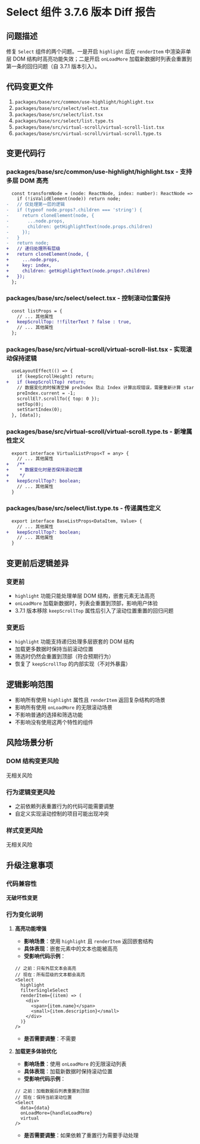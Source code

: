 # Select 组件 3.7.6 版本 Diff 报告

## 问题描述

修复 `Select` 组件的两个问题。一是开启 `highlight` 后在 `renderItem` 中渲染非单层 DOM 结构时高亮功能失效；二是开启 `onLoadMore` 加载新数据时列表会重置到第一条的回归问题（自 3.7.1 版本引入）。

## 代码变更文件

1. `packages/base/src/common/use-highlight/highlight.tsx`
2. `packages/base/src/select/select.tsx`
3. `packages/base/src/select/list.tsx`
4. `packages/base/src/select/list.type.ts`
5. `packages/base/src/virtual-scroll/virtual-scroll-list.tsx`
6. `packages/base/src/virtual-scroll/virtual-scroll.type.ts`

## 变更代码行

### packages/base/src/common/use-highlight/highlight.tsx - 支持多层 DOM 高亮

```diff
  const transformNode = (node: ReactNode, index: number): ReactNode => {
    if (!isValidElement(node)) return node;
-   // 仅处理第一层的逻辑
-   if (typeof node.props?.children === 'string') {
-     return cloneElement(node, {
-       ...node.props,
-       children: getHighlightText(node.props.children)
-     });
-   }
-   return node;
+   // 递归处理所有层级
+   return cloneElement(node, {
+     ...node.props,
+     key: index,
+     children: getHighlightText(node.props?.children)
+   });
  };
```

### packages/base/src/select/select.tsx - 控制滚动位置保持

```diff
  const listProps = {
    // ... 其他属性
+   keepScrollTop: !!filterText ? false : true,
    // ... 其他属性
  };
```

### packages/base/src/virtual-scroll/virtual-scroll-list.tsx - 实现滚动保持逻辑

```diff
  useLayoutEffect(() => {
    if (keepScrollHeight) return;
+   if (keepScrollTop) return;
    // 数据变化的时候清空掉 preIndex 防止 Index 计算出现错误，需要重新计算 startIndex
    preIndex.current = -1;
    scrollEl?.scrollTo({ top: 0 });
    setTop(0);
    setStartIndex(0);
  }, [data]);
```

### packages/base/src/virtual-scroll/virtual-scroll.type.ts - 新增属性定义

```diff
  export interface VirtualListProps<T = any> {
    // ... 其他属性
+   /**
+    * 数据变化时是否保持滚动位置
+    */
+   keepScrollTop?: boolean;
    // ... 其他属性
  }
```

### packages/base/src/select/list.type.ts - 传递属性定义

```diff
  export interface BaseListProps<DataItem, Value> {
    // ... 其他属性
+   keepScrollTop?: boolean;
    // ... 其他属性
  }
```

## 变更前后逻辑差异

### 变更前
- `highlight` 功能只能处理单层 DOM 结构，嵌套元素无法高亮
- `onLoadMore` 加载新数据时，列表会重置到顶部，影响用户体验
- 3.7.1 版本移除 `keepScrollTop` 属性后引入了滚动位置重置的回归问题

### 变更后
- `highlight` 功能支持递归处理多层嵌套的 DOM 结构
- 加载更多数据时保持当前滚动位置
- 筛选时仍然会重置到顶部（符合预期行为）
- 恢复了 `keepScrollTop` 的内部实现（不对外暴露）

## 逻辑影响范围

- 影响所有使用 `highlight` 属性且 `renderItem` 返回复杂结构的场景
- 影响所有使用 `onLoadMore` 的无限滚动场景
- 不影响普通的选择和筛选功能
- 不影响没有使用这两个特性的组件

## 风险场景分析

### DOM 结构变更风险
无相关风险

### 行为逻辑变更风险
- 之前依赖列表重置行为的代码可能需要调整
- 自定义实现滚动控制的项目可能出现冲突

### 样式变更风险
无相关风险

## 升级注意事项

### 代码兼容性
**无破坏性变更**

### 行为变化说明

1. **高亮功能增强**
   - **影响场景**：使用 `highlight` 且 `renderItem` 返回嵌套结构
   - **具体表现**：嵌套元素中的文本也能被高亮
   - **受影响代码示例**：
   ```tsx
   // 之前：只有外层文本会高亮
   // 现在：所有层级的文本都会高亮
   <Select
     highlight
     filterSingleSelect
     renderItem={(item) => (
       <div>
         <span>{item.name}</span>
         <small>{item.description}</small>
       </div>
     )}
   />
   ```
   - **是否需要调整**：不需要

2. **加载更多体验优化**
   - **影响场景**：使用 `onLoadMore` 的无限滚动列表
   - **具体表现**：加载新数据时保持滚动位置
   - **受影响代码示例**：
   ```tsx
   // 之前：加载数据后列表重置到顶部
   // 现在：保持当前滚动位置
   <Select
     data={data}
     onLoadMore={handleLoadMore}
     virtual
   />
   ```
   - **是否需要调整**：如果依赖了重置行为需要手动处理